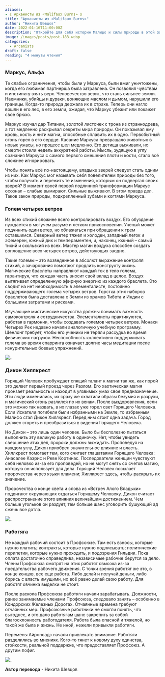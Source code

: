 ```yaml
---
aliases: 
- ⟪ Арканисты из «Malifaux Burns» ⟫
title: "Арканисты из «Malifaux Burns»"
author: "Никита Шевцов"
date: 2022-01-16T11:00:00Z
description: "Откройте для себя историю Малифо и силы природы в этой захватывающей истории. Следуйте за Маркусом, человеком, который должен стать единым целым со зверями, чтобы по-настоящему понять их пути и узнать правду о естественном порядке. Исследуйте тайны магии и первобытный огонь, который горит внутри каждого из нас."
image: /images/posts/post-183.webp
categories:
  - Arcanists
draft: false
reading: "4 минуты чтения"
---
```


### Маркус, Альфа

Те слабые ограничения, чтобы были у Маркуса, были вмиг уничтожены, когда его любимая партнерша была затравлена. Он позволил чувствам и инстинкту взять верх. Человечество верит, что сталь сильнее земли. Наемники, убийцы и дураки, воняющие маслом и дымом, нарушили его границы. Когда-то природа держала их в страхе. Теперь они нагло вошли в его лес, в его земли, ожидая, что Маркус убежит или покажет свое брюхо.

Маркус изучал дар Титании, золотой листочек с трона из страннодрева, а тот медленно раскрывал секреты мира природы. Он показывал ему кровь, кость и нити магии, способные сплавить их в одно. Первобытный огонь горел в его сердце. Касание Маркуса превращало животных в новые ужасы, но процесс шел медленно. Его детища выживали, но смерти стоили недель аккуратной работы. Мысль, зудящую в углу сознания Маркуса с самого первого смешения плоти и кости, стало всё сложнее игнорировать.

Чтобы понять всё по-настоящему, владыке зверей следует стать одним из них. Как Маркус мог называть себя повелителем природы без того, чтобы получить и пережить те изменения, которым он подвергал своих зверей? В момент своей первой подлинной трансформации Маркус осознал – слабые вымирают. Сильные выживают. В этом правда дел. Таков закон природы, подкрепленный зубами и когтями Маркуса.

### Голем четырех ветров

Из всех стихий сложнее всего контролировать воздух. Его обуздание нуждается в могучем разуме и легком прикосновении. Ученый может подчинить один ветер, но облажаться при обращении к трем оставшимся. Северный ветер тяжел и холоден, западный легок и эфемерен, южный дик и темпераментен, и, наконец, южный – самый тихий и скользкий из всех. Мастер магии воздуха способен создать воплощение всех четырех ветров, действующих заодно.

Такие големы – это возведенное в абсолют выражение контроля стихий, а зачарования помогают продлить конструкту жизнь. Магические браслеты направляют каждый ток в тело голема, гарантируя, что каждая часть вносит свой вклад в целое. Воздух вытягивает определенную эфирную энергию из каждого браслета. Это сводит на нет необходимость в элементалисте, постоянно поддерживающего голема четырех ветров. Горстка этих наборов браслетов была доставлена с Земли из храмов Тибета и Индии с большими затратами и рисками.

Изучающие мистические искусства должны понимать важность самоконтроля и сотрудничества. Элементалисты практикуются, работая в гармонии, чтобы создавать големов четырех ветров. Монахи Четырех Рек недавно начали аналогичную учебную программу. Шенлонг требует, чтобы его ученики не теряли рассудка во время физических нагрузок. Неспособность коллективно поддерживать голема во время спарринга означает долгие часы медитации после изнурительных боевых упражнений.

![..](/images/posts/post-183_img1.webp)


### Дикон Хиллкрест

Горящий Человек пробуждает спящий талант к магии так же, как порой это делает первый проезд через Разлом. Его хаотическая магия пронзает реальность и находит в уязвимых умах свое предназначение. Эти люди изменились, их сразу же охватили образы безумия и разрухи, и магический огонь разлился по их венам. После выздоровления, если это можно так назвать, в их глазах уже горел свет Горящего Человека. Если Искатели погибели были избранными на Земле, то избранным Малифо стал Дикон Хиллкрест. Перед ним стоит одна задача. Город должен сгореть и преобразиться в видения Горящего Человека.

Но Дикон – это лишь один человек. Было бы бесполезно пытаться выполнить эту великую работу в одиночку. Нет, чтобы увидеть свершение этих дел, пророки должны выжидать. Проповедуя на каждом углу, Дикон приобрел значительное влияние и власть. Хиллкрест помогает тем, кого считает глашатаями Горящего Человка: Анасалее Каэрис и Реве Кортинас. Последователи женщин чувствуют себя неловко из-за его проповедей, но не могут снять со счетов магию, которую он использует для дела. Горящий Человек посылает пророчества через языки пламени; Хиллкрест здесь, чтобы раскрыть их значение.

Пророчества о конце света и слова из «Встреч Алого Владыки» подвигают окружающих отдаться Горящему Человеку. Дикон считает распространение этого влияния величайшим достижением. Чем больше угольков он раздует, тем больше шанс уговорить бушующий ад сжечь все дотла.

![..](/images/posts/post-183_img2.webp)


### Работяга

Не каждый рабочий состоит в Профсоюзе. Там есть взносы, которые нужно платить; контракты, которые нужно подписывать; политические перипетии, которые нужно проходить, и подозрения Гильдии. Пока оплата достаточно справедлива, независимые рабочие берутся за дело. Члены Профсоюза смотрят на этих работяг свысока из-за предательства рабочего движения. С точки зрения работяг же это, в конце концов, все еще работа. Либо делай и получай деньги, либо борись с власть имущими, но всё равно делай свою работу. Для работяг овчинка выделки не стоит.

После раскола Профсоюза работяги начали зарабатывать. Должности, ранее занимаемые членами Профсоюза, следовало занять – особенно в Кондорских Железных Дорогах. Отчаянные времена требуют отчаянных мер. Профсоюзные работники не смогли понять, что выгоднее, и это дало работягам шанс закрепить за собой благосклонность работодателя. Работа была опасной и тяжелой, но такой же была и жизнь. Не иной, нежели привыкли работяги.

Перемены Айронсадс начали привлекать внимание. Работяги разделились во мнениях. Кого-то тянет к новому духу единства, стойкости, реальной поддержке, что предоставляет Профсоюз. А другим пофиг.

![..](/images/posts/post-183_img3.webp)


**Автор перевода** - Никита Шевцов

